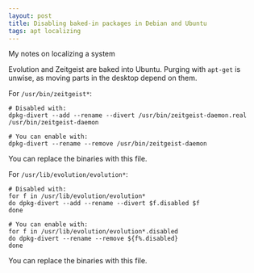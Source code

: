 ```yaml
---
layout: post
title: Disabling baked-in packages in Debian and Ubuntu
tags: apt localizing
---
```



<div class="message">
  My notes on localizing a system
</div>

Evolution and Zeitgeist are baked into Ubuntu. Purging with `apt-get` is
unwise, as moving parts in the desktop depend on them.

For `/usr/bin/zeitgeist*`:
```
# Disabled with:
dpkg-divert --add --rename --divert /usr/bin/zeitgeist-daemon.real /usr/bin/zeitgeist-daemon

# You can enable with:
dpkg-divert --rename --remove /usr/bin/zeitgeist-daemon
```
You can replace the binaries with this file.

For `/usr/lib/evolution/evolution*`:
```
# Disabled with:
for f in /usr/lib/evolution/evolution*
do dpkg-divert --add --rename --divert $f.disabled $f
done

# You can enable with:
for f in /usr/lib/evolution/evolution*.disabled
do dpkg-divert --rename --remove ${f%.disabled}
done
```
You can replace the binaries with this file.
